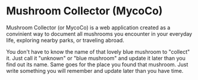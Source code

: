 # Mushroom Collector (MycoCo)
    
Mushroom Collector (or MycoCo) is a web application created as a convinient way to document all mushrooms you encounter in your everyday life, exploring nearby parks, or traveling abroad.

You don't have to know the name of that lovely blue mushroom to "collect" it. Just call it "unknown" or "blue mushroom" and update it later than you find out its name. Same goes for the place you found that mushroom. Just write something you will remember and update later than you have time.
    